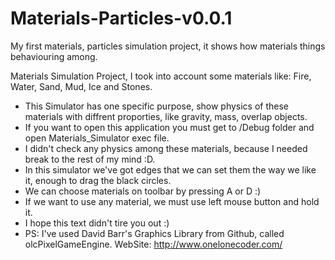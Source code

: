 # Materials-Particles-v0.0.1
My first materials, particles simulation project, it shows how materials things behaviouring among.

Materials Simulation Project, I took into account some materials like: Fire, Water, Sand, Mud, Ice and Stones.
 *  This Simulator has one specific purpose, show physics of these materials with diffrent proporties, like gravity, mass, overlap objects.
 *  If you want to open this application you must get to /Debug folder and open Materials_Simulator exec file.
 *  I didn't check any physics among these materials, because I needed break to the rest of my mind :D.
 *  In this simulator we've got edges that we can set them the way we like it, enough to drag the black circles.
 *  We can choose materials on toolbar by pressing A or D :)
 *  If we want to use any material, we must use left mouse button and hold it.
 *  I hope this text didn't tire you out :)
 *  PS: I've used David Barr's Graphics Library from Github, called olcPixelGameEngine. WebSite: http://www.onelonecoder.com/
